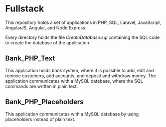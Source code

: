 # Fullstack

This repository holds a set of applications in PHP, SQL, Laravel, JavaScript, AngularJS, Angular, and Node Express.

Every directory holds the file *CreateDatabase.sql* containing the SQL code to create the database of the application.

## Bank_PHP_Text

This application holds bank system, where it is possible to add, edit and remove customers, add accounts, and deposit and withdraw money. The application communicates with a MySQL database, where the SQL commands are written in plain text.

## Bank_PHP_Placeholders

This application communicates with a MySQL database by using placeholders instead of plain text.